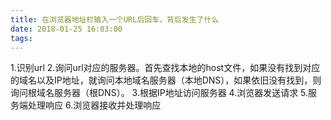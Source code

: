 ```yaml
---
title: 在浏览器地址栏输入一个URL后回车，背后发生了什么
date: 2018-01-25 16:03:00
tags:
---
```

1.识别url
2.询问url对应的服务器。首先查找本地的host文件，如果没有找到对应的域名以及IP地址，就询问本地域名服务器（本地DNS），如果依旧没有找到，则询问根域名服务器（根DNS）。
3.根据IP地址访问服务器
4.浏览器发送请求
5.服务端处理响应
6.浏览器接收并处理响应
